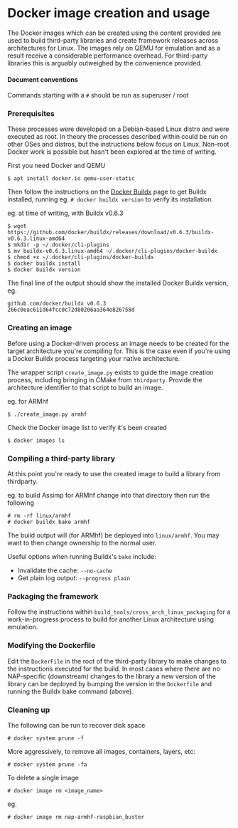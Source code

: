 # Docker image creation and usage

The Docker images which can be created using the content provided are used to build third-party libraries and create framework releases across architectures for Linux. The images rely on QEMU for emulation and as a result receive a considerable performance overhead. For third-party libraries this is arguably outweighed by the convenience provided.

#### Document conventions

Commands starting with a `#` should be run as superuser / root

### Prerequisites

These processes were developed on a Debian-based Linux distro and were executed as root. In theory the processes described within could be run on other OSes and distros, but the instructions below focus on Linux. Non-root Docker work is possible but hasn't been explored at the time of writing.

First you need Docker and QEMU

```
$ apt install docker.io qemu-user-static
```

Then follow the instructions on the [Docker Buildx](https://docs.docker.com/buildx/working-with-buildx/) page to get Buildx installed, running eg. `# docker buildx version` to verify its installation.

eg. at time of writing, with Buildx v0.6.3

``` shell
$ wget https://github.com/docker/buildx/releases/download/v0.6.3/buildx-v0.6.3.linux-amd64
$ mkdir -p ~/.docker/cli-plugins
$ mv buildx-v0.6.3.linux-amd64 ~/.docker/cli-plugins/docker-buildx
$ chmod +x ~/.docker/cli-plugins/docker-buildx
$ docker buildx install
$ docker buildx version
```

The final line of the output should show the installed Docker Buildx version, eg.

```
github.com/docker/buildx v0.6.3 266c0eac611d64fcc0c72d80206aa364e826758d
```

### Creating an image

Before using a Docker-driven process an image needs to be created for the target architecture you're compiling for. This is the case even if you're using a Docker Buildx process targeting your native architecture.

The wrapper script `create_image.py` exists to guide the image creation process, including bringing in CMake from `thirdparty`. Provide the architecture identifier to that script to build an image.

eg. for ARMhf
```
$ ./create_image.py armhf
```

Check the Docker image list to verify it's been created

```
$ docker images ls
```

### Compiling a third-party library

At this point you're ready to use the created image to build a library from thirdparty.

eg. to build Assimp for ARMhf change into that directory then run the following

```
# rm -rf linux/armhf
# docker buildx bake armhf
```

The build output will (for ARMhf) be deployed into `linux/armhf`. You may want to then change ownership to the normal user.

Useful options when running Buildx's `bake` include:

* Invalidate the cache: `--no-cache`
* Get plain log output: `--progress plain`

### Packaging the framework

Follow the instructions within `build_tools/cross_arch_linux_packaging` for a work-in-progress process to build for another Linux architecture using emulation.

### Modifying the Dockerfile

Edit the `DockerFile` in the root of the third-party library to make changes to the instructions executed for the build. In most cases where there are no NAP-specific (downstream) changes to the library a new version of the library can be deployed by bumping the version in the `Dockerfile` and running the Buildx bake command (above).

### Cleaning up

The following can be run to recover disk space
```
# docker system prune -f
```

More aggressively, to remove all images, containers, layers, etc:
```
# docker system prune -fa
```

To delete a single image
```
# docker image rm <image_name>
```

eg. 
```
# docker image rm nap-armhf-raspbian_buster
```
